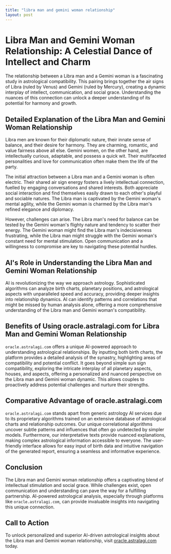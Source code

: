 ```yaml
---
title: "libra man and gemini woman relationship"
layout: post
---
```


# Libra Man and Gemini Woman Relationship: A Celestial Dance of Intellect and Charm

The relationship between a Libra man and a Gemini woman is a fascinating study in astrological compatibility.  This pairing brings together the air signs of Libra (ruled by Venus) and Gemini (ruled by Mercury), creating a dynamic interplay of intellect, communication, and social grace.  Understanding the nuances of this connection can unlock a deeper understanding of its potential for harmony and growth.

## Detailed Explanation of the Libra Man and Gemini Woman Relationship

Libra men are known for their diplomatic nature, their innate sense of balance, and their desire for harmony.  They are charming, romantic, and value fairness above all else.  Gemini women, on the other hand, are intellectually curious, adaptable, and possess a quick wit.  Their multifaceted personalities and love for communication often make them the life of the party.

The initial attraction between a Libra man and a Gemini woman is often electric.  Their shared air sign energy fosters a lively intellectual connection, fuelled by engaging conversations and shared interests.  Both appreciate social interaction and find themselves easily drawn to each other's playful and sociable natures.  The Libra man is captivated by the Gemini woman's mental agility, while the Gemini woman is charmed by the Libra man's refined elegance and diplomacy.

However, challenges can arise.  The Libra man's need for balance can be tested by the Gemini woman's flighty nature and tendency to scatter their energy.  The Gemini woman might find the Libra man's indecisiveness frustrating, while the Libra man might struggle with the Gemini woman's constant need for mental stimulation.  Open communication and a willingness to compromise are key to navigating these potential hurdles.


## AI's Role in Understanding the Libra Man and Gemini Woman Relationship

AI is revolutionizing the way we approach astrology.  Sophisticated algorithms can analyze birth charts, planetary positions, and astrological aspects with unparalleled speed and accuracy, providing deeper insights into relationship dynamics.  AI can identify patterns and correlations that might be missed by human analysis alone, offering a more comprehensive understanding of the Libra man and Gemini woman's compatibility.


## Benefits of Using oracle.astralagi.com for Libra Man and Gemini Woman Relationship

`oracle.astralagi.com` offers a unique AI-powered approach to understanding astrological relationships.  By inputting both birth charts, the platform provides a detailed analysis of the synastry, highlighting areas of compatibility and potential conflict.  It goes beyond simple sun sign compatibility, exploring the intricate interplay of all planetary aspects, houses, and aspects, offering a personalized and nuanced perspective on the Libra man and Gemini woman dynamic.  This allows couples to proactively address potential challenges and nurture their strengths.


## Comparative Advantage of oracle.astralagi.com

`oracle.astralagi.com` stands apart from generic astrology AI services due to its proprietary algorithms trained on an extensive database of astrological charts and relationship outcomes.  Our unique correlational algorithms uncover subtle patterns and influences that often go undetected by simpler models.  Furthermore, our interpretative texts provide nuanced explanations, making complex astrological information accessible to everyone.  The user-friendly interface allows for easy input of birth data and intuitive navigation of the generated report, ensuring a seamless and informative experience.


## Conclusion

The Libra man and Gemini woman relationship offers a captivating blend of intellectual stimulation and social grace.  While challenges exist, open communication and understanding can pave the way for a fulfilling partnership.  AI-powered astrological analysis, especially through platforms like `oracle.astralagi.com`, can provide invaluable insights into navigating this unique connection.

## Call to Action

To unlock personalized and superior AI-driven astrological insights about the Libra man and Gemini woman relationship, visit [oracle.astralagi.com](https://oracle.astralagi.com) today.